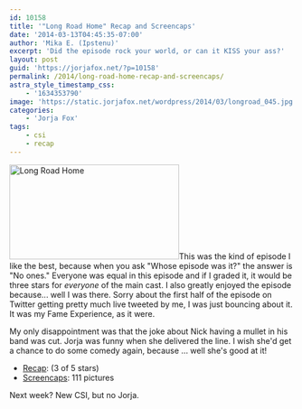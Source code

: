 ```yaml
---
id: 10158
title: '"Long Road Home" Recap and Screencaps'
date: '2014-03-13T04:45:35-07:00'
author: 'Mika E. (Ipstenu)'
excerpt: 'Did the episode rock your world, or can it KISS your ass?'
layout: post
guid: 'https://jorjafox.net/?p=10158'
permalink: /2014/long-road-home-recap-and-screencaps/
astra_style_timestamp_css:
    - '1634353790'
image: 'https://static.jorjafox.net/wordpress/2014/03/longroad_045.jpg'
categories:
    - 'Jorja Fox'
tags:
    - csi
    - recap
---
```


<img class="alignright size-medium wp-image-10159" src="//jfo-static.net/wordpress/2014/03/longroad_045.jpg" alt="Long Road Home" width="300" height="168" />This was the kind of episode I like the best, because when you ask "Whose episode was it?" the answer is "No ones." Everyone was equal in this episode and if I graded it, it would be three stars for <em>everyone</em> of the main cast. I also greatly enjoyed the episode because... well I was there. Sorry about the first half of the episode on Twitter getting pretty much live tweeted by me, I was just bouncing about it. It was my Fame Experience, as it were.

My only disappointment was that the joke about Nick having a mullet in his band was cut. Jorja was funny when she delivered the line. I wish she'd get a chance to do some comedy again, because ... well she's good at it!
<ul>
 	<li><a href="https://jorjafox.net/wiki/Long_Road_Home">Recap</a>: (3 of 5 stars)</li>
 	<li><a href="https://jorjafox.net/gallery/tv/csi/season14/17-longroadhome">Screencaps</a>: 111 pictures</li>
</ul>
Next week? New CSI, but no Jorja.
